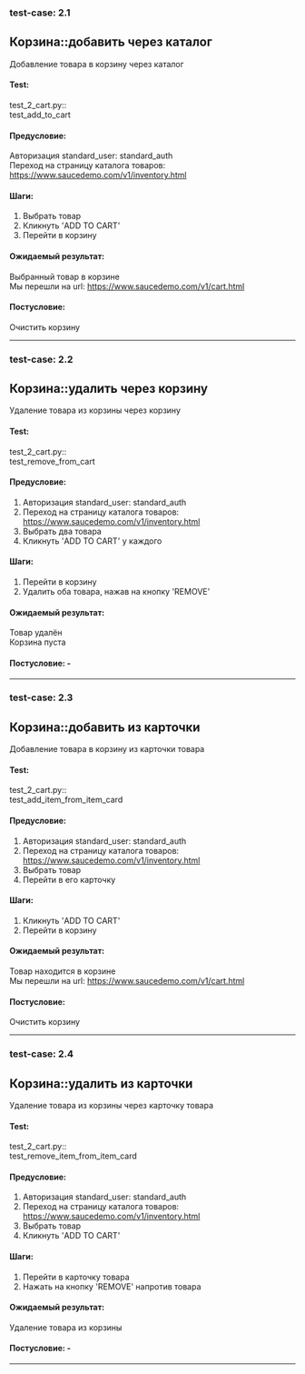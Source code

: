 ### test-case: 2.1  
## Корзина::добавить через каталог  
Добавление товара в корзину через каталог  
#### Test:  
test_2_cart.py::  
test_add_to_cart  
#### Предусловие:  
Авторизация standard_user: standard_auth  
Переход на страницу каталога товаров:  
https://www.saucedemo.com/v1/inventory.html  
#### Шаги:  
1. Выбрать товар  
2. Кликнуть 'ADD TO CART'  
3. Перейти в корзину  
#### Ожидаемый результат:  
Выбранный товар в корзине  
Мы перешли на url: https://www.saucedemo.com/v1/cart.html  
#### Постусловие:  
Очистить корзину  

----------------------------------------------------------------

### test-case: 2.2  
## Корзина::удалить через корзину  
Удаление товара из корзины через корзину  
#### Test:  
test_2_cart.py::  
test_remove_from_cart  
#### Предусловие:  
1. Авторизация standard_user: standard_auth  
2. Переход на страницу каталога товаров:  
https://www.saucedemo.com/v1/inventory.html  
3. Выбрать два товара  
4. Кликнуть 'ADD TO CART' у каждого  
#### Шаги:  
1. Перейти в корзину  
2. Удалить оба товара, нажав на кнопку 'REMOVE' 
#### Ожидаемый результат:  
Товар удалён  
Корзина пуста  
#### Постусловие: -  

----------------------------------------------------------------

### test-case: 2.3  
## Корзина::добавить из карточки  
Добавление товара в корзину из карточки товара  
#### Test:  
test_2_cart.py::  
test_add_item_from_item_card  
#### Предусловие:  
1. Авторизация standard_user: standard_auth  
2. Переход на страницу каталога товаров:  
https://www.saucedemo.com/v1/inventory.html  
3. Выбрать товар  
4. Перейти в его карточку  
#### Шаги:  
1. Кликнуть 'ADD TO CART'  
2. Перейти в корзину  
#### Ожидаемый результат:  
Товар находится в корзине  
Мы перешли на url: https://www.saucedemo.com/v1/cart.html  
#### Постусловие:  
Очистить корзину  

----------------------------------------------------------------

### test-case: 2.4  
## Корзина::удалить из карточки  
Удаление товара из корзины через карточку товара  
#### Test:  
test_2_cart.py::  
test_remove_item_from_item_card  
#### Предусловие:  
1. Авторизация standard_user: standard_auth  
2. Переход на страницу каталога товаров:  
https://www.saucedemo.com/v1/inventory.html  
3. Выбрать товар  
4. Кликнуть 'ADD TO CART'  
#### Шаги:  
1. Перейти в карточку товара  
2. Нажать на кнопку 'REMOVE' напротив товара  
#### Ожидаемый результат:  
Удаление товара из корзины  
#### Постусловие: -  

----------------------------------------------------------------
